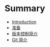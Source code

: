 # Summary

* [Introduction](README.md)
* [准备](chapter1.md)
* [版本控制简介](ban_ben_kong_zhi_jian_jie.md)
* [Git 简介](git_jian_jie.md)

